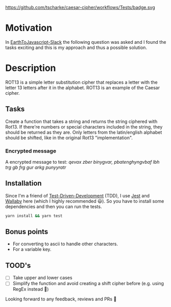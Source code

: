 https://github.com/tscharke/caesar-cipher/workflows/Tests/badge.svg

# Motivation

In [EarthToJavascript-Slack](http://earthtojavascript.slack.com) the following question
was asked and I found the tasks exciting and this is my approach and thus a possible solution.

# Description

ROT13 is a simple letter substitution cipher that replaces a letter with the letter 13
letters after it in the alphabet. ROT13 is an example of the Caesar cipher.

## Tasks

Create a function that takes a string and returns the string ciphered with Rot13. If there're
numbers or special characters included in the string, they should be returned as they are.
Only letters from the latin/english alphabet should be shifted, like in the original Rot13
"implementation".

### Encrypted message

A encrypted message to test: _qevax zber binygvar, pbatenghyngvbaf lbh trg gb frg gur arkg punyyratr_

## Installation

Since I'm a friend of [Test-Driven-Development](https://en.wikipedia.org/wiki/Test-driven_development) (TDD),
I use [Jest](https://jestjs.io) and [Wallaby](https://wallabyjs.com) here (which I highly recommended 😃).
So you have to install some dependencies and then you can run the tests.

````bash
yarn install && yarn test
````

## Bonus points

- For converting to ascii to handle other characters.
- For a variable key.

## TOOD's

- [ ] Take upper and lower cases
- [ ] Simplify the function and avoid creating a shift cipher before (e.g. using RegEx instead 🤔)

Looking forward to any feedback, reviews and PRs 🙏
